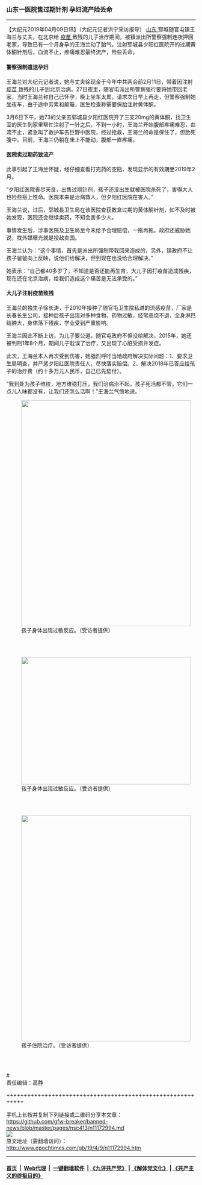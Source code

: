 ### 山东一医院售过期针剂 孕妇流产险丢命
------------------------

<p>
 【大纪元2019年04月09日讯】（大纪元记者洪宁采访报导）
 <a href="http://www.epochtimes.com/gb/tag/%E5%B1%B1%E4%B8%9C.html">
  山东
 </a>
 郓城随官屯镇王海兰与丈夫，在北京给
 <a href="http://www.epochtimes.com/gb/tag/%E7%96%AB%E8%8B%97.html">
  疫苗
 </a>
 致残的儿子治疗期间，被镇派出所警察强制连夜押回老家，导致已有一个月身孕的王海兰动了胎气，注射郓城县夕阳红医院开的过期黄体酮针剂后，血流不止，疼痛难忍最终流产，险些丢命。
</p>
<h4>
 警察强制遣送孕妇
</h4>
<p>
 王海兰对大纪元记者说，她与丈夫徐现金于今年中共两会前2月11日，带着因注射
 <a href="http://www.epochtimes.com/gb/tag/%E7%96%AB%E8%8B%97.html">
  疫苗
 </a>
 致残的儿子到北京治病。27日夜里，随官屯派出所警察强行要将她带回老家，当时王海兰称自己已怀孕，晚上坐车太累，请求次日早上再走，但警察强制她坐夜车，由于途中劳累和颠簸，医生检查称需要保胎注射黄体酮。
</p>
<p>
 3月6日下午，她73的父亲去郓城县夕阳红医院开了三支20mg的黄体酮，找卫生室的医生到家里帮忙注射了一针之后，不到一小时，王海兰开始腹部疼痛难忍，血流不止，紧急叫了救护车去巨野中医院，经过抢救，王海兰的命是保住了，但胎死腹中。目前，王海兰仍躺在床上不能动，腹部一直疼痛。
</p>
<h4>
 医院卖过期药致流产
</h4>
<p>
 此事引起了王海兰怀疑，经仔细查看打完药的空瓶，发现显示的有效期至2019年2月。
</p>
<p>
 “夕阳红医院丧尽天良，出售过期针剂，孩子还没出生就被医院杀死了，害得大人也险些搭上性命。医院本来是治病救人，但夕阳红医院在害人。”
</p>
<p>
 王海兰说，过后，郓城县卫生局在该医院查获数盒过期的黄体酮针剂，如不及时被她发现，医院还会继续卖药，不知会害多少人。
</p>
<p>
 事情发生后，涉事医院及卫生局至今未给予合理赔偿，一拖再拖。政府还威胁她说，找外媒曝光就是投敌卖国。
</p>
<p>
 王海兰认为：“这个事情，首先是派出所强制带我回来造成的，另外，镇政府不让孩子爸爸向上反映，说他们给解决，但到现在也没给合理解决。”
</p>
<p>
 她表示：“自己都40多岁了，不知道是否还能再生育，大儿子因打疫苗造成残疾，现在还在北京治病，给我们造成这个痛苦是无法承受的。”
</p>
<h4>
 大儿子注射疫苗致残
</h4>
<p>
 王海兰的独生子徐长涛，于2010年接种了随官屯卫生院私进的流感疫苗，厂家是长春长生公司，接种后孩子出现对多种食物、药物过敏，经常高烧不退，全身淋巴结肿大，身体落下残疾，学业受到严重影响。
</p>
<p>
 王海兰因此不断上访，为儿子要公道，随官屯政府不但没给解决，2015年，她还被判刑1年8个月，期间儿子耽误了治疗，又出现了心脏受损并发症。
</p>
<p>
 此次，王海兰本人再次受到伤害，她强烈呼吁当地政府解决实际问题：1、要求卫生局明查，并严惩夕阳红医院责任人，尽快落实赔偿。2、解决2018年已答应给孩子的治疗费（约十多万元人民币，自己已先垫付）。
</p>
<p>
 “我到处为孩子维权，地方维稳打压，我们治病治不起，孩子死活都不管，它们一点儿人味都没有，让我们还怎么活啊！”王海兰气愤地说。
</p>
<figure class="wp-caption aligncenter" id="attachment_11173202" style="width: 450px">
 <a href="http://i.epochtimes.com/assets/uploads/2019/04/mmexport1551091828045.jpg">
  <img alt="" class="wp-image-11173202 size-medium" height="600" src="http://i.epochtimes.com/assets/uploads/2019/04/mmexport1551091828045-450x600.jpg" width="450"/>
 </a>
 <br/><figcaption class="wp-caption-text">
  孩子身体出现过敏反应。（受访者提供）
 </figcaption><br/>
</figure><br/>
<figure class="wp-caption aligncenter" id="attachment_11173203" style="width: 450px">
 <a href="http://i.epochtimes.com/assets/uploads/2019/04/mmexport1551091836001.jpg">
  <img alt="" class="wp-image-11173203 size-medium" height="338" src="http://i.epochtimes.com/assets/uploads/2019/04/mmexport1551091836001-450x338.jpg" width="450"/>
 </a>
 <br/><figcaption class="wp-caption-text">
  孩子身体出现过敏反应。（受访者提供）
 </figcaption><br/>
</figure><br/>
<figure class="wp-caption aligncenter" id="attachment_11173212" style="width: 450px">
 <a href="http://i.epochtimes.com/assets/uploads/2019/04/11-1.jpg">
  <img alt="" class="wp-image-11173212 size-medium" height="600" src="http://i.epochtimes.com/assets/uploads/2019/04/11-1-450x600.jpg" width="450"/>
 </a>
 <br/><figcaption class="wp-caption-text">
  孩子住院治疗。（受访者提供）
 </figcaption><br/>
</figure><br/>
<p>
 #
 <br/>
 责任编辑：高静
</p>

+++++++++++++++++++++++++++++++++++++++++++++++++++++++++++<br/><br/>
手机上长按并复制下列链接或二维码分享本文章：<br/>
https://github.com/gfw-breaker/banned-news/blob/master/pages/nsc413/n11172994.md <br/>
<a href='https://github.com/gfw-breaker/banned-news/blob/master/pages/nsc413/n11172994.md'><img src='https://github.com/gfw-breaker/banned-news/blob/master/pages/nsc413/n11172994.md.png'/></a> <br/>
原文地址（需翻墙访问）：http://www.epochtimes.com/gb/19/4/9/n11172994.htm


------------------------
#### [首页](https://github.com/gfw-breaker/banned-news/blob/master/README.md) &nbsp;|&nbsp; [Web代理](https://github.com/labour-camp/helloworld) &nbsp;|&nbsp; [一键翻墙软件](https://github.com/gfw-breaker/nogfw/blob/master/README.md) &nbsp;| [《九评共产党》](https://github.com/gfw-breaker/9ping.md/blob/master/README.md#九评之一评共产党是什么) | [《解体党文化》](https://github.com/gfw-breaker/jtdwh.md/blob/master/README.md) | [《共产主义的终极目的》](https://github.com/gfw-breaker/gczydzjmd.md/blob/master/README.md)

